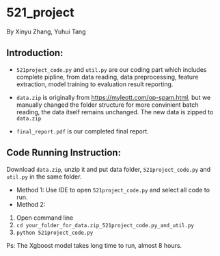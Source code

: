 # 521_project
By Xinyu Zhang, Yuhui Tang

## Introduction:
* `521project_code.py` and `util.py` are our coding part which includes complete pipline, from data reading, data preprocessing, feature extraction, model training to evaluation result reporting.

* `data.zip` is originally from https://myleott.com/op-spam.html, but we manually changed the folder structure for more convinient batch reading, the data itself remains unchanged. The new data is zipped to `data.zip`

* `final_report.pdf` is our completed final report.


## Code Running Instruction: 
Download `data.zip`, unzip it and put data folder, `521project_code.py` and `util.py` in the same folder. 
* Method 1: Use IDE to open `521project_code.py` and select all code to run.
* Method 2: 
1. Open command line
2. `cd your_folder_for_data.zip_521project_code.py_and_util.py`
3. `python 521project_code.py`


Ps: The Xgboost model takes long time to run, almost 8 hours.
